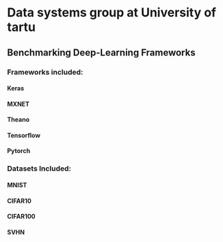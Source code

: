 # Data systems group at University of tartu
## Benchmarking Deep-Learning Frameworks
### Frameworks included:
#### Keras
#### MXNET
#### Theano
#### Tensorflow
#### Pytorch

### Datasets Included:
#### MNIST
#### CIFAR10
#### CIFAR100
#### SVHN

